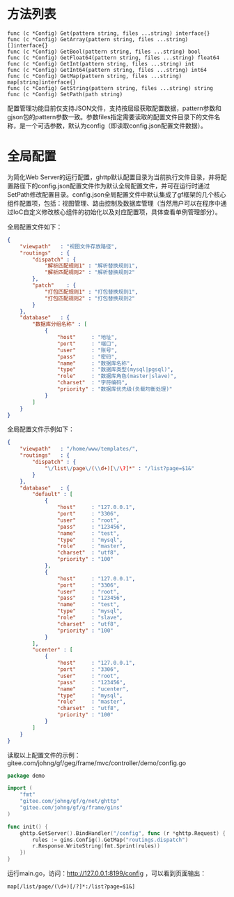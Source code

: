 # 方法列表

    func (c *Config) Get(pattern string, files ...string) interface{}
    func (c *Config) GetArray(pattern string, files ...string) []interface{}
    func (c *Config) GetBool(pattern string, files ...string) bool
    func (c *Config) GetFloat64(pattern string, files ...string) float64
    func (c *Config) GetInt(pattern string, files ...string) int
    func (c *Config) GetInt64(pattern string, files ...string) int64
    func (c *Config) GetMap(pattern string, files ...string) map[string]interface{}
    func (c *Config) GetString(pattern string, files ...string) string
    func (c *Config) SetPath(path string)

配置管理功能目前仅支持JSON文件，支持按层级获取配置数据，pattern参数和gjson包的pattern参数一致。参数files指定需要读取的配置文件目录下的文件名称，是一个可选参数，默认为config（即读取config.json配置文件数据）。


# 全局配置

为简化Web Server的运行配置，ghttp默认配置目录为当前执行文件目录，并将配置路径下的config.json配置文件作为默认全局配置文件，并可在运行时通过SetPath修改配置目录。config.json全局配置文件中默认集成了gf框架的几个核心组件配置项，包括：视图管理、路由控制及数据库管理（当然用户可以在程序中通过IoC自定义修改核心组件的初始化以及对应配置项，具体查看单例管理部分）。

全局配置文件如下：
```json
{
    "viewpath"   : "视图文件存放路径",
    "routings"   : {
        "dispatch" : {
            "解析匹配规则1" : "解析替换规则1",
            "解析匹配规则2" : "解析替换规则2"
        },
        "patch"    : {
            "打包匹配规则1" : "打包替换规则1",
            "打包匹配规则2" : "打包替换规则2"
        }
    },
    "database"   : {
        "数据库分组名称" : [
            {
                "host"     : "地址",
                "port"     : "端口",
                "user"     : "账号",
                "pass"     : "密码",
                "name"     : "数据库名称",
                "type"     : "数据库类型(mysql|pgsql)",
                "role"     : "数据库角色(master|slave)",
                "charset"  : "字符编码",
                "priority" : "数据库优先级(负载均衡处理)"
            }
        ]
    }
}
```

全局配置文件示例如下：
```json
{
    "viewpath"   : "/home/www/templates/",
    "routings"   : {
        "dispatch" : {
            "\/list\/page\/(\\d+)[\/\?]*" : "/list?page=$1&"
        }
    },
    "database"   : {
        "default" : [
            {
                "host"     : "127.0.0.1",
                "port"     : "3306",
                "user"     : "root",
                "pass"     : "123456",
                "name"     : "test",
                "type"     : "mysql",
                "role"     : "master",
                "charset"  : "utf8",
                "priority" : "100"
            },
            {
                "host"     : "127.0.0.1",
                "port"     : "3306",
                "user"     : "root",
                "pass"     : "123456",
                "name"     : "test",
                "type"     : "mysql",
                "role"     : "slave",
                "charset"  : "utf8",
                "priority" : "100"
            }
        ],
        "ucenter" : [
            {
                "host"     : "127.0.0.1",
                "port"     : "3306",
                "user"     : "root",
                "pass"     : "123456",
                "name"     : "ucenter",
                "type"     : "mysql",
                "role"     : "master",
                "charset"  : "utf8",
                "priority" : "100"
            }
        ]
    }
}
```

读取以上配置文件的示例：
gitee.com/johng/gf/geg/frame/mvc/controller/demo/config.go
```go
package demo

import (
    "fmt"
    "gitee.com/johng/gf/g/net/ghttp"
    "gitee.com/johng/gf/g/frame/gins"
)

func init() {
    ghttp.GetServer().BindHandler("/config", func (r *ghttp.Request) {
        rules := gins.Config().GetMap("routings.dispatch")
        r.Response.WriteString(fmt.Sprint(rules))
    })
}
```
运行main.go，访问：http://127.0.0.1:8199/config ，可以看到页面输出：
	
	map[/list/page/(\d+)[/?]*:/list?page=$1&]